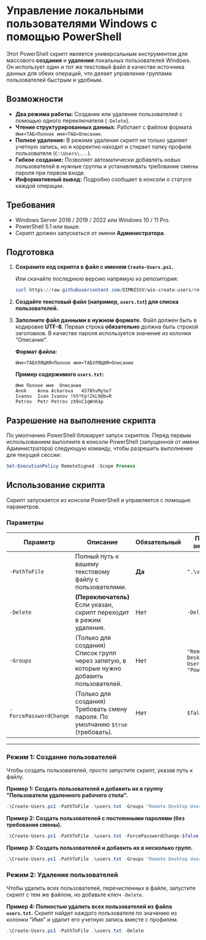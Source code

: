 # Управление локальными пользователями Windows с помощью PowerShell

Этот PowerShell скрипт является универсальным инструментом для массового **создания** и **удаления** локальных пользователей Windows. Он использует один и тот же текстовый файл в качестве источника данных для обеих операций, что делает управление группами пользователей быстрым и удобным.

## Возможности

*   **Два режима работы:** Создание или удаление пользователей с помощью одного переключателя (`-Delete`).
*   **Чтение структурированных данных:** Работает с файлом формата `Имя<ТАБ>Полное имя<ТАБ>Описание`.
*   **Полное удаление:** В режиме удаления скрипт не только удаляет учетную запись, но и корректно находит и стирает папку профиля пользователя (`C:\Users\...`).
*   **Гибкое создание:** Позволяет автоматически добавлять новых пользователей в нужные группы и устанавливать требование смены пароля при первом входе.
*   **Информативный вывод:** Подробно сообщает в консоли о статусе каждой операции.

## Требования

*   Windows Server 2016 / 2019 / 2022 или Windows 10 / 11 Pro.
*   PowerShell 5.1 или выше.
*   Скрипт должен запускаться от имени **Администратора**.

## Подготовка

1.  **Сохраните код скрипта в файл с именем `Create-Users.ps1`.**

    Или скачайте последнюю версию напрямую из репозитория:
    ```powershell
    curl https://raw.githubusercontent.com/DIMNISSV/win-create-users/refs/heads/master/Create-Users.ps1 -o Create-Users.ps1
    ```

2.  **Создайте текстовый файл (например, `users.txt`) для списка пользователей.**

3.  **Заполните файл данными в нужном формате.**
    Файл должен быть в кодировке **UTF-8**. Первая строка **обязательно** должна быть строкой заголовков. В качестве пароля используется значение из колонки "Описание".

    **Формат файла:**
    ```
    Имя<ТАБУЛЯЦИЯ>Полное имя<ТАБУЛЯЦИЯ>Описание
    ```

    **Пример содержимого `users.txt`:**
    ```tsv
    Имя	Полное имя	Описание
    Annk	Anna Ackarova	4578%vMy%o7
    Ivanov	Ivan Ivanov	!h5*Fp!2kL9@b=R
    Petrov	Petr Petrov	zX9vC1qWnK4p
    ```

## Разрешение на выполнение скрипта

По умолчанию PowerShell блокирует запуск скриптов. Перед первым использованием выполните в консоли PowerShell (запущенной от имени Администратора) следующую команду, чтобы разрешить выполнение для текущей сессии:

```powershell
Set-ExecutionPolicy RemoteSigned -Scope Process
```

## Использование скрипта

Скрипт запускается из консоли PowerShell и управляется с помощью параметров.

### Параметры

| Параметр              | Описание                                                                                                   | Обязательный | Пример значения                                  |
| --------------------- | ---------------------------------------------------------------------------------------------------------- | -------------- | ------------------------------------------------ |
| `-PathToFile`         | Полный путь к вашему текстовому файлу с пользователями.                                                    | **Да**         | `".\users.txt"`                                  |
| `-Delete`             | **(Переключатель)** Если указан, скрипт переходит в режим удаления.                                         | Нет            | `-Delete`                                        |
| `-Groups`             | (Только для создания) Список групп через запятую, в которые нужно добавить пользователей.                    | Нет            | `"Remote Desktop Users", "Power Users"`          |
| `-ForcePasswordChange`| (Только для создания) Требовать смену пароля. По умолчанию `$true` (требовать).                              | Нет            | `$false`                                         |

---

### Режим 1: Создание пользователей

Чтобы создать пользователей, просто запустите скрипт, указав путь к файлу.

**Пример 1: Создать пользователей и добавить их в группу "Пользователи удаленного рабочего стола".**
```powershell
.\Create-Users.ps1 -PathToFile .\users.txt -Groups "Remote Desktop Users"
```

**Пример 2: Создать пользователей с постоянными паролями (без требования смены).**
```powershell
.\Create-Users.ps1 -PathToFile .\users.txt -ForcePasswordChange:$false
```

**Пример 3: Создать пользователей и добавить их в несколько групп.**
```powershell
.\Create-Users.ps1 -PathToFile .\users.txt -Groups "Remote Desktop Users", "Hyper-V Administrators"
```

### Режим 2: Удаление пользователей

Чтобы удалить всех пользователей, перечисленных в файле, запустите скрипт с тем же файлом, но добавьте ключ `-Delete`.

**Пример 4: Полностью удалить всех пользователей из файла `users.txt`.**
Скрипт найдет каждого пользователя по значению из колонки "Имя" и удалит его учетную запись вместе с профилем.
```powershell
.\Create-Users.ps1 -PathToFile .\users.txt -Delete
```
